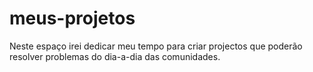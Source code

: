 # meus-projetos
Neste espaço irei dedicar meu tempo para criar projectos que poderão resolver problemas do dia-a-dia das comunidades.
